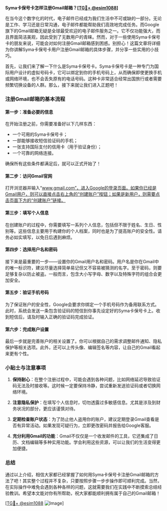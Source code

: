 **Syma卡保号卡怎样注册Gmail邮箱？[[TG💪+ @esim1088](https://t.me/s/esim1088)]**

在当今这个数字化的时代，电子邮件已经成为我们生活中不可或缺的一部分。无论是工作、学习还是日常沟通，电子邮件都能帮助我们高效地完成任务。而Google旗下的Gmail邮箱无疑是全球最受欢迎的电子邮件服务之一。它不仅功能强大，而且界面简洁美观，因此受到了无数用户的青睐。然而，对于一些使用Syma卡保号卡的朋友来说，可能会对如何注册Gmail邮箱感到困惑。别担心！这篇文章将详细为你讲解Syma卡保号卡用户注册Gmail邮箱的具体步骤，并分享一些实用的小技巧。

首先，让我们来了解一下什么是Syma卡保号卡。Syma卡保号卡是一种专门为国际用户设计的虚拟号码卡，它可以绑定到你的手机号码上，从而确保即使更换手机或网络环境，也不会丢失原有的电话号码。这种卡非常适合经常出国旅行或者需要频繁切换设备的人群。那么，接下来就让我们进入正题吧！

### 注册Gmail邮箱的基本流程

#### 第一步：准备必要的信息
在开始注册之前，你需要准备好以下几样东西：
- 一个可用的Syma卡保号卡；
- 一部能够接收短信验证码的手机；
- 一张支持国际支付的信用卡（用于验证身份）；
- 一个可靠的网络连接。

确保所有这些条件都满足后，就可以正式开始了！

#### 第二步：访问Gmail官网
打开浏览器并输入“www.gmail.com”，进入Google的登录页面。如果你已经是Gmail用户，则可以直接点击右上角的“创建账户”按钮；如果是新用户，则需要点击页面下方的“创建账户”链接。

#### 第三步：填写个人信息
在创建账户的过程中，你需要填写一系列个人信息，包括但不限于姓名、生日、性别等。这些信息主要用于构建你的个人档案，同时也是为了提高账户的安全性。请务必如实填写，以免日后遇到麻烦。

#### 第四步：选择用户名和密码
接下来是最重要的一步——设置你的Gmail用户名和密码。用户名是你在Gmail中的唯一标识符，建议尽量选择简单易记但又不容易被猜测的名字。至于密码，则要足够复杂以防止被盗。一般而言，包含大小写字母、数字以及特殊字符的组合会更加安全。

#### 第五步：验证手机号码
为了保证账户的安全性，Google会要求你绑定一个手机号码作为备用联系方式。此时，系统会发送一条包含验证码的短信到你事先设定好的Syma卡保号卡上。收到短信后，请及时输入正确的验证码完成验证。

#### 第六步：完成账户设置
最后一步就是完善账户的相关设置了。你可以根据自己的需求调整邮件通知、隐私保护等相关选项。此外，还可以上传头像、编辑签名等内容，让自己的Gmail看起来更有个性。

### 小贴士与注意事项

1. **保持耐心**：在整个注册过程中，可能会遇到各种问题，比如网络延迟导致验证码无法及时接收等。这时候一定要保持冷静，尝试重新发送验证码或者切换网络环境。
   
2. **注意隐私保护**：在填写个人信息时，切勿透露过多敏感信息。尤其是涉及到财务状况的部分，更应该谨慎对待。

3. **定期检查账户状态**：为了防止他人盗用你的账户，建议定期登录Gmail查看是否有异常活动。如果发现可疑行为，立即更改密码并报告给Google客服。

4. **充分利用Gmail的功能**：Gmail不仅仅是一个收发邮件的工具，它还集成了日历、文档编辑等多种实用功能。学会利用这些资源，可以让我们的生活变得更加便捷。

### 总结

通过以上介绍，相信大家都已经掌握了如何用Syma卡保号卡注册Gmail邮箱的方法了吧！其实整个过程并不复杂，只要按照步骤一步步操作即可顺利完成。当然，在实际操作中难免会遇到各种各样的问题，这就需要我们在实践中不断摸索总结经验教训。希望本文能对你有所帮助，祝大家都能顺利拥有属于自己的Gmail邮箱！

[[TG💪+ @esim1088](https://t.me/s/esim1088) ![Image](https://i.postimg.cc/4NQfJmqS/Snipaste-2025-05-13-00-14-12.png)]